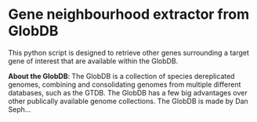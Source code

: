 # Gene neighbourhood extractor from GlobDB

This python script is designed to retrieve other genes surrounding a target gene of interest that are available within the GlobDB.

**About the GlobDB**: The GlobDB is a collection of species dereplicated genomes, combining and consolidating genomes from multiple different databases, such as the GTDB.
The GlobDB has a few big advantages over other publically available genome collections.
The GlobDB is made by Dan Seph...
